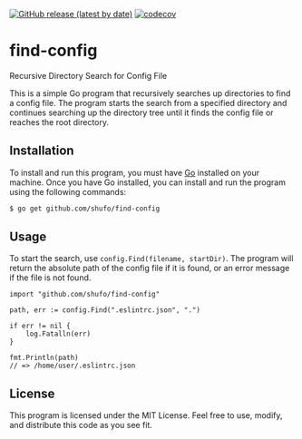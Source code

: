 [![GitHub release (latest by date)](https://img.shields.io/github/v/release/shufo/find-config)](https://github.com/shufo/find-config/releases)
[![codecov](https://codecov.io/gh/shufo/find-config/branch/main/graph/badge.svg?token=PeApmbPdsM)](https://codecov.io/gh/shufo/find-config)

# find-config

Recursive Directory Search for Config File

This is a simple Go program that recursively searches up directories to find a config file. The program starts the search from a specified directory and continues searching up the directory tree until it finds the config file or reaches the root directory.

## Installation

To install and run this program, you must have [Go](https://golang.org/) installed on your machine.
Once you have Go installed, you can install and run the program using the following commands:

```bash
$ go get github.com/shufo/find-config
```

## Usage

To start the search, use `config.Find(filename, startDir)`.
The program will return the absolute path of the config file if it is found, or an error message if the file is not found.

```golang
import "github.com/shufo/find-config"

path, err := config.Find(".eslintrc.json", ".")

if err != nil {
	log.Fatalln(err)
}

fmt.Println(path)
// => /home/user/.eslintrc.json
```

## License

This program is licensed under the MIT License. Feel free to use, modify, and distribute this code as you see fit.
